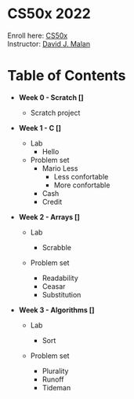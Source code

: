 # CS50x 2022
Enroll here: [CS50x](https://cs50.harvard.edu/x/2022/)\
Instructor: [David J. Malan](https://cs.harvard.edu/malan/)

# Table of Contents 

* **Week 0 - Scratch []**
  * Scratch project

* **Week 1 - C []**
  * Lab
    * Hello
  * Problem set
    * Mario Less 
       * Less confortable
       * More confortable
    * Cash
    * Credit 

* **Week 2 - Arrays []**
  * Lab
    * Scrabble

  * Problem set
    * Readability
    * Ceasar
    * Substitution
    
* **Week 3 - Algorithms []**
  * Lab
    * Sort

  * Problem set
    * Plurality
    * Runoff
    * Tideman
  
  
